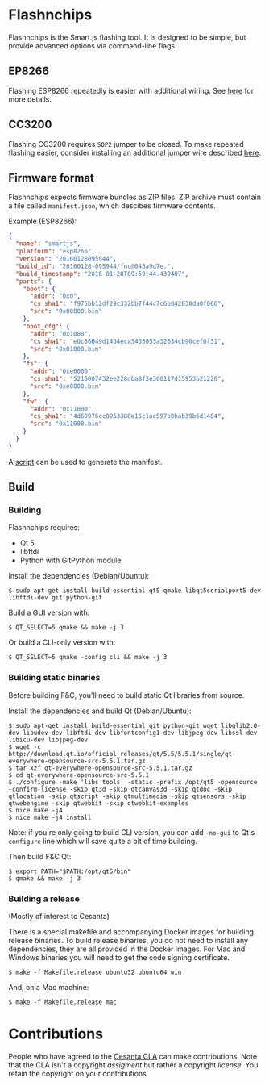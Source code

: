 # Flashnchips

Flashnchips is the Smart.js flashing tool. It is designed to be simple, but
provide advanced options via command-line flags.

## EP8266

Flashing ESP8266 repeatedly is easier with additional wiring.
See [here](https://github.com/cesanta/smart.js/blob/master/smartjs/platforms/esp8266/flashing.md)
for more details.

## CC3200

Flashing CC3200 requires `SOP2` jumper to be closed.
To make repeated flashing easier, consider installing an additional jumper wire
described [here](http://energia.nu/cc3200guide/).

## Firmware format

Flashnchips expects firmware bundles as ZIP files.
ZIP archive must contain a file called `manifest.json`, which descibes firmware
contents.

Example (ESP8266):

```json
{
  "name": "smartjs",
  "platform": "esp8266",
  "version": "20160128095944",
  "build_id": "20160128-095944/fnc@043a9d7e.",
  "build_timestamp": "2016-01-28T09:59:44.439407",
  "parts": {
    "boot": {
      "addr": "0x0",
      "cs_sha1": "f975bb12df29c332bb7f44c7c6b842038da0f066",
      "src": "0x00000.bin"
    },
    "boot_cfg": {
      "addr": "0x1000",
      "cs_sha1": "e0c66649d1434eca3435033a32634cb90cef0f31",
      "src": "0x01000.bin"
    },
    "fs": {
      "addr": "0xe0000",
      "cs_sha1": "5216007432ee228dba8f3e300117d15953b21226",
      "src": "0xe0000.bin"
    },
    "fw": {
      "addr": "0x11000",
      "cs_sha1": "4d60976cc0953388a15c1ac597b0bab39b6d1404",
      "src": "0x11000.bin"
    }
  }
}
```

A [script](https://github.com/cesanta/fnc/blob/master/common/tools/fw_meta.py)
can be used to generate the manifest.

## Build

### Building

Flashnchips requires:

- Qt 5
- libftdi
- Python with GitPython module

Install the dependencies (Debian/Ubuntu):

```
$ sudo apt-get install build-essential qt5-qmake libqt5serialport5-dev libftdi-dev git python-git
```

Build a GUI version with:

```
$ QT_SELECT=5 qmake && make -j 3
```

Or build a CLI-only version with:

```
$ QT_SELECT=5 qmake -config cli && make -j 3
```

### Building static binaries

Before building F&C, you'll need to build static Qt libraries from source.

Install the dependencies and build Qt (Debian/Ubuntu):

```
$ sudo apt-get install build-essential git python-git wget libglib2.0-dev libudev-dev libftdi-dev libfontconfig1-dev libjpeg-dev libssl-dev libicu-dev libjpeg-dev
$ wget -c http://download.qt.io/official_releases/qt/5.5/5.5.1/single/qt-everywhere-opensource-src-5.5.1.tar.gz
$ tar xzf qt-everywhere-opensource-src-5.5.1.tar.gz
$ cd qt-everywhere-opensource-src-5.5.1
$ ./configure -make 'libs tools' -static -prefix /opt/qt5 -opensource -confirm-license -skip qt3d -skip qtcanvas3d -skip qtdoc -skip qtlocation -skip qtscript -skip qtmultimedia -skip qtsensors -skip qtwebengine -skip qtwebkit -skip qtwebkit-examples
$ nice make -j4
$ nice make -j4 install
```
Note: if you're only going to build CLI version, you can add `-no-gui` to Qt's `configure` line which will save quite a bit of time building.

Then build F&C Qt:

```
$ export PATH="$PATH:/opt/qt5/bin"
$ qmake && make -j 3
```

### Building a release

(Mostly of interest to Cesanta)

There is a special makefile and accompanying Docker images for building release binaries.
To build release binaries, you do not need to install any dependencies, they are all provided in the Docker images.
For Mac and Windows binaries you will need to get the code signing certificate.

```
$ make -f Makefile.release ubuntu32 ubuntu64 win
```

And, on a Mac machine:

```
$ make -f Makefile.release mac
```

# Contributions

People who have agreed to the
[Cesanta CLA](https://docs.cesanta.com/contributors_la.shtml)
can make contributions. Note that the CLA isn't a copyright
_assigment_ but rather a copyright _license_.
You retain the copyright on your contributions.
